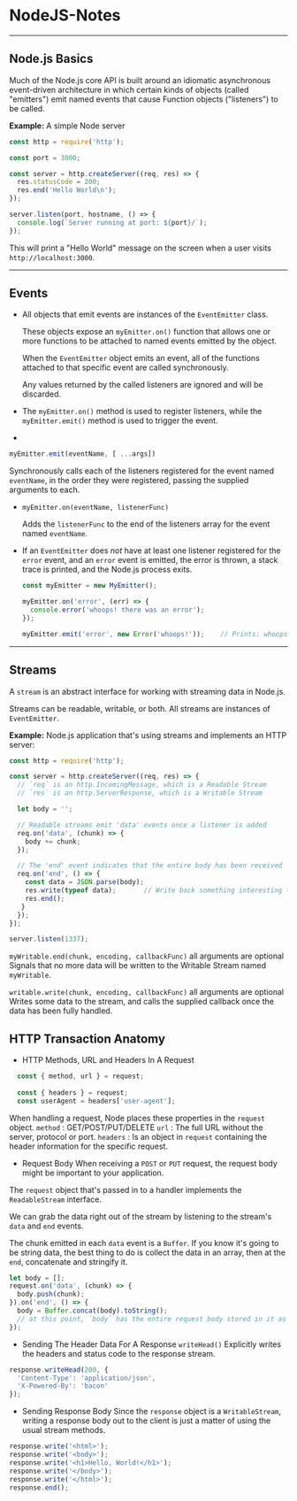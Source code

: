 # NodeJS-Notes

___

## Node.js Basics

Much of the Node.js core API is built around an idiomatic asynchronous event-driven architecture in which certain kinds of objects (called "emitters") emit named events that cause Function objects ("listeners") to be called.

**Example:** A simple Node server
```js
const http = require('http');

const port = 3000;

const server = http.createServer((req, res) => {
  res.statusCode = 200;
  res.end('Hello World\n');
});

server.listen(port, hostname, () => {
  console.log(`Server running at port: ${port}/`);
});
```
This will print a "Hello World" message on the screen when a user visits `http://localhost:3000`.

___

## Events

* All objects that emit events are instances of the `EventEmitter` class. 

  These objects expose an `myEmitter.on()` function that allows one or more functions to be attached to named events emitted by the object.

  When the `EventEmitter` object emits an event, all of the functions attached to that specific event are called synchronously.

  Any values returned by the called listeners are ignored and will be discarded.

* The `myEmitter.on()` method is used to register listeners, while the `myEmitter.emit()` method is used to trigger the event.

* 
```js
myEmitter.emit(eventName, [ ...args])
```

Synchronously calls each of the listeners registered for the event named `eventName`, in the order they were registered, passing the supplied arguments to each.

* `myEmitter.on(eventName, listenerFunc)`

  Adds the `listenerFunc` to the end of the listeners array for the event named `eventName`.
  
* If an `EventEmitter` does _not_ have at least one listener registered for the `error` event, and an `error` event is emitted, the error is thrown, a stack trace is printed, and the Node.js process exits.

  ```js
  const myEmitter = new MyEmitter();

  myEmitter.on('error', (err) => {
    console.error('whoops! there was an error');
  });

  myEmitter.emit('error', new Error('whoops!'));    // Prints: whoops! there was an error
  ```
___

## Streams

A `stream` is an abstract interface for working with streaming data in Node.js.

Streams can be readable, writable, or both. All streams are instances of `EventEmitter`.

**Example:** Node.js application that's using streams and implements an HTTP server:
```js
const http = require('http');

const server = http.createServer((req, res) => {
  // `req` is an http.IncomingMessage, which is a Readable Stream
  // `res` is an http.ServerResponse, which is a Writable Stream

  let body = '';

  // Readable streams emit 'data' events once a listener is added
  req.on('data', (chunk) => {
    body += chunk;
  });

  // The 'end' event indicates that the entire body has been received
  req.on('end', () => {
    const data = JSON.parse(body);
    res.write(typeof data);       // Write back something interesting to the user
    res.end();
   }
  });
});

server.listen(1337);
```

`myWritable.end(chunk, encoding, callbackFunc)` all arguments are optional
Signals that no more data will be written to the Writable Stream named `myWritable`.

`writable.write(chunk, encoding, callbackFunc)` all arguments are optional
Writes some data to the stream, and calls the supplied callback once the data has been fully handled.

## HTTP Transaction Anatomy

* HTTP Methods, URL and Headers In A Request
```js
  const { method, url } = request;
  
  const { headers } = request;
  const userAgent = headers['user-agent'];
```
When handling a request, Node places these properties in the `request` object.
  `method` : GET/POST/PUT/DELETE
  `url` : The full URL without the server, protocol or port. 
  `headers` : Is an object in `request` containing the header information for the specific request.


* Request Body
When receiving a `POST` or `PUT` request, the request body might be important to your application.

The `request` object that's passed in to a handler implements the `ReadableStream` interface.

We can grab the data right out of the stream by listening to the stream's `data` and `end` events.

The chunk emitted in each `data` event is a `Buffer`. If you know it's going to be string data, the best thing to do is collect the data in an array, then at the `end`, concatenate and stringify it.

```js
let body = [];
request.on('data', (chunk) => {
  body.push(chunk);
}).on('end', () => {
  body = Buffer.concat(body).toString();
  // at this point, `body` has the entire request body stored in it as a string
});
```

* Sending The Header Data For A Response
`writeHead()` 
Explicitly writes the headers and status code to the response stream.

```js
response.writeHead(200, {
  'Content-Type': 'application/json',
  'X-Powered-By': 'bacon'
});
```

* Sending Response Body
Since the `response` object is a `WritableStream`, writing a response body out to the client is just a matter of using the usual stream methods.

```js
response.write('<html>');
response.write('<body>');
response.write('<h1>Hello, World!</h1>');
response.write('</body>');
response.write('</html>');
response.end();
```
